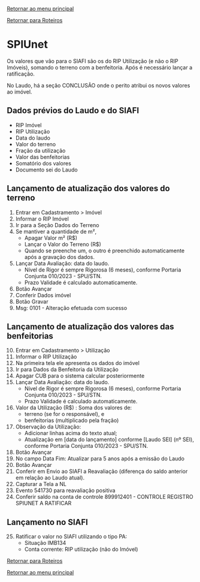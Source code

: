 [Retornar ao menu principal](https://github.com/Mateus-cpa/manual-material/blob/main/README.md)

[Retornar para Roteiros](https://github.com/Mateus-cpa/manual-material/blob/main/roteiros.md)

# SPIUnet
Os valores que vão para o SIAFI são os do RIP Utilização (e não o RIP Imóveis), somando o terreno com a benfeitoria.
Após é necessário lançar a ratificação.

No Laudo, há a seção CONCLUSÃO onde o perito atribui os novos valores ao imóvel.

## Dados prévios do Laudo e do SIAFI
- RIP Imóvel
- RIP Utilização
- Data do laudo
- Valor do terreno
- Fração da utilização
- Valor das benfeitorias
- Somatório dos valores
- Documento sei do Laudo

## Lançamento de atualização dos valores do terreno
1. Entrar em Cadastramento > Imóvel
2. Informar o RIP Imóvel
3. Ir para a Seção Dados do Terreno
4. Se mantiver a quantidade de m², 
    - Apagar Valor m² (R$)
    - Lançar o Valor do Terreno (R$)
    - Quando se preenche um, o outro é preenchido automaticamente após a gravação dos dados.
5. Lançar Data Avaliação: data do laudo.
    - Nível de Rigor é sempre Rigorosa (6 meses), conforme Portaria Conjunta 010/2023 - SPU/STN.
    - Prazo Validade é calculado automaticamente.
6. Botão Avançar
7. Conferir Dados imóvel
8. Botão Gravar
9. Msg: 0101 - Alteração efetuada com sucesso

## Lançamento de atualização dos valores das benfeitorias
10. Entrar em Cadastramento > Utilização
11. Informar o RIP Utilização
12. Na primeira tela ele apresenta os dados do imóvel
13. Ir para Dados da Benfeitoria da Utilização
14. Apagar CUB para o sistema calcular posteriormente
15. Lançar Data Avaliação: data do laudo.
    - Nível de Rigor é sempre Rigorosa (6 meses), conforme Portaria Conjunta 010/2023 - SPU/STN.
    - Prazo Validade é calculado automaticamente.
16. Valor da Utilização (R$) : Soma dos valores de:
    - terreno (se for o responsável), e 
    - benfeitorias (multiplicado pela fração)
17. Observação da Utilização:
    - Adicionar linhas acima do texto atual;
    - Atualização em [data do lançamento] conforme [Laudo SEI] (nº SEI), conforme Portaria Conjunta 010/2023 - SPU/STN.
18. Botão Avançar
19. No campo Data Fim: Atualizar para 5 anos após a emissão do Laudo
20. Botão Avançar
21. Conferir em Envio ao SIAFI a Reavaliação (diferença do saldo anterior em relação ao Laudo atual).
22. Capturar a Tela a NL
23. Evento 541730 para reavaliação positiva
24. Conferir saldo na conta de controle 899912401 - CONTROLE REGISTRO SPIUNET A RATIFICAR

## Lançamento no SIAFI
25. Ratificar o valor no SIAFI utilizando o tipo PA:
    - Situação IMB134
    - Conta corrente: RIP utilização (não do Imóvel)


[Retornar para Roteiros](https://github.com/Mateus-cpa/manual-material/blob/main/roteiros.md)

[Retornar ao menu principal](https://github.com/Mateus-cpa/manual-material/blob/main/README.md)